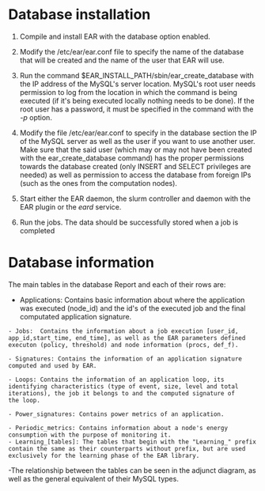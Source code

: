 # Database installation

1. Compile and install EAR with the database option enabled.

2. Modify the /etc/ear/ear.conf file to specify the name of the database that will be created and the name of the user that EAR will use.

3. Run the command $EAR_INSTALL_PATH/sbin/ear_create_database with the IP 
   address of the MySQL's server location. MySQL's root user needs permission to log from the location in which the command is being executed (if it's being executed locally nothing needs to be done). If the root user has a password, it must be specified in the command with the _-p_ option.

4. Modify the file /etc/ear/ear.conf to specify in the database section the     IP of the MySQL server as well as the user if you want to use another user. Make sure that the said user (which may or may not have been created with the ear_create_database command) has the proper permissions towards the database created (only INSERT and SELECT privileges are needed) as well as permission to access the database from foreign IPs (such as the ones from the computation nodes).

5. Start either the EAR daemon, the slurm controller and daemon with the      EAR plugin or the _eard_ service.

6. Run the jobs. The data should be successfully stored when a job is completed



# Database information

The main tables in the database Report and each of their rows are:

   - Applications:  Contains basic information about where the application was executed (node_id) and the id's of the executed job and the final computated application signature.

    - Jobs:  Contains the information about a job execution [user_id, app_id,start_time, end_time], as well as the EAR parameters defined executon (policy, threshold) and node information (procs, def_f). 

    - Signatures: Contains the information of an application signature computed and used by EAR.

    - Loops: Contains the information of an application loop, its identifying characteristics (type of event, size, level and total iterations), the job it belongs to and the computed signature of
    the loop.

    - Power_signatures: Contains power metrics of an application.
    
    - Periodic_metrics: Contains information about a node's energy consumption with the purpose of monitoring it.
    - Learning_[tables]: The tables that begin with the "Learning_" prefix contain the same as their counterparts without prefix, but are used exclusively for the learning phase of the EAR library.


-The relationship between the tables can be seen in the adjunct diagram, as 
 well as the general equivalent of their MySQL types.

